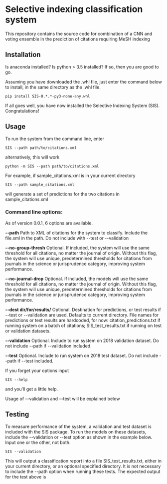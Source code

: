 # Selective indexing classification system

This repository contains the source code for combination of 
a CNN and voting ensemble in the prediction of citations requiring
MeSH indexing

## Installation

Is anaconda installed? Is python > 3.5 installed? If so, then you are good to go. 

Assuming you have downloaded the .whl file, just enter the command below to install, in the same directory as the .whl file.  
```
pip install SIS-0.*.*-py3-none-any.whl
```
If all goes well, you have now installed the Selective Indexing System (SIS). Congratulations!

## Usage

To run the system from the command line, enter
```
SIS --path path/to/citations.xml
```
alternatively, this will work
```
python -m SIS --path path/to/citations.xml
```

For example, if sample_citations.xml is in your current directory
```
SIS --path sample_citations.xml
```
will generate a set of predictions for the two citations in sample_citations.xml

### Command line options:
As of version 0.0.1, 6 options are available. 

**--path** 
    Path to XML of citations for the system to classify. Include the file.xml in the path. 
    Do not include with --test or --validation

**--no-group-thresh**
    Optional. If included, the system will use the same threshold for all citations, 
    no matter the journal of origin. Without this flag, the system will use unique, 
    predetermined thresholds for citations from journals in the science or 
    jurisprudence category, improving system performance.

**--no-journal-drop**
    Optional. If included, the models will use the same threshold for all citations, 
    no matter the journal of origin. Without this flag, the system will use unique, 
    predetermined thresholds for citations from journals in the science or 
    jurisprudence category, improving system performance.

**--dest dir/for/results/** 
    Optional. Destination for predictions, or test results if --test or --validation are used. Defaults to 
    current directory. File names for predictions or test results are hardcoded, for now: 
    citation_predictions.txt if running system on a batch of citations; SIS_test_results.txt 
    if running on test or validation datasets.   

**--validation** 
    Optional. Include to run system on 2018 validation dataset. Do not include --path if
    --validation included.  

**--test**
    Optional. Include to run system on 2018 test dataset. Do not include --path if
    --test included. 

If you forget your options input
```
SIS --help
```
and you'll get a little help.

Usage of --validation and --test will be explained below

## Testing
To measure performance of the system, a validation and test dataset is included with the SIS
package. To run the models on these datasets, include the --validation or --test option
as shown in the example below. Input one or the other, not both. 
```
SIS --validation
```
This will output a classification report into a file SIS_test_results.txt, either in your current directory, 
or an optional specified directory. It is not necessary to include the --path option when running these tests. 
The expected output for the test above is 




